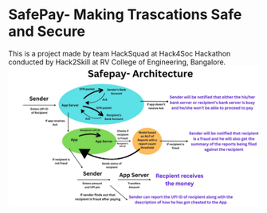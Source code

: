 # SafePay- Making Trascations Safe and Secure
This is a project made by team HackSquad at Hack4Soc Hackathon conducted by Hack2Skill at RV College of Engineering, Bangalore.
![Safepay](SafePay.jpg)
